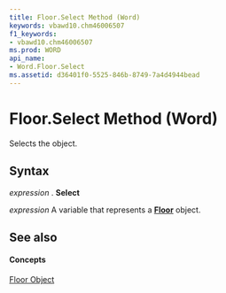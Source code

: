 ```yaml
---
title: Floor.Select Method (Word)
keywords: vbawd10.chm46006507
f1_keywords:
- vbawd10.chm46006507
ms.prod: WORD
api_name:
- Word.Floor.Select
ms.assetid: d36401f0-5525-846b-8749-7a4d4944bead
---
```



# Floor.Select Method (Word)

Selects the object.


## Syntax

 _expression_ . **Select**

 _expression_ A variable that represents a **[Floor](floor-object-word.md)** object.


## See also


#### Concepts


[Floor Object](floor-object-word.md)

